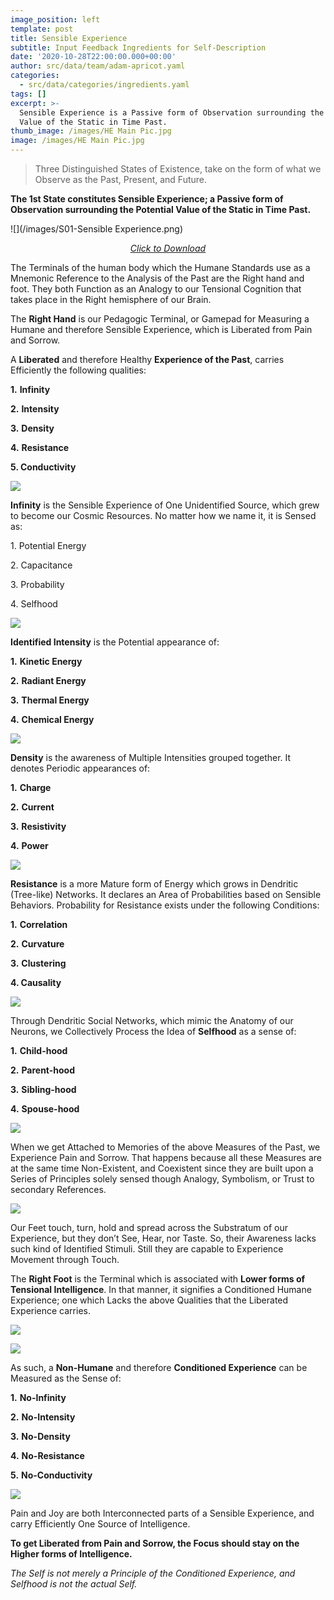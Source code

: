 ```yaml
---
image_position: left
template: post
title: Sensible Experience
subtitle: Input Feedback Ingredients for Self-Description
date: '2020-10-28T22:00:00.000+00:00'
author: src/data/team/adam-apricot.yaml
categories:
  - src/data/categories/ingredients.yaml
tags: []
excerpt: >-
  Sensible Experience is a Passive form of Observation surrounding the Potential
  Value of the Static in Time Past.
thumb_image: /images/HE Main Pic.jpg
image: /images/HE Main Pic.jpg
---
```

> Three Distinguished States of Existence, take on the form of what we Observe as the Past, Present, and Future.

**The 1st State constitutes Sensible Experience; a Passive form of Observation surrounding the Potential Value of the Static in Time Past.**

![](/images/S01-Sensible Experience.png)
*<p align="center"><a href="/images/S01-Sensible Experience.png" download>Click to Download</a><br></p>*


The Terminals of the human body which the Humane Standards use as a Mnemonic Reference to the Analysis of the Past are the Right hand and foot. They both Function as an Analogy to our Tensional Cognition that takes place in the Right hemisphere of our Brain.

The **Right Hand** is our Pedagogic Terminal, or Gamepad for Measuring a Humane and therefore Sensible Experience, which is Liberated from Pain and Sorrow.

A **Liberated** and therefore Healthy **Experience of the Past**, carries Efficiently the following qualities:

**1.** **Infinity**

**2.** **Intensity**

**3.** **Density**

**4.** **Resistance**

**5. Conductivity**

![](https://cdn-images-1.medium.com/max/906/1*iIycm-_iJk0ZBjldTcYafA.png)

**Infinity** is the Sensible Experience of One Unidentified Source, which grew to become our Cosmic Resources. No matter how we name it, it is Sensed as:

1\. Potential Energy

2\. Capacitance

3\. Probability

4\. Selfhood

![](https://cdn-images-1.medium.com/max/906/1*xWZfpwCHuK9TAquRagvN4w.png)

**Identified Intensity** is the Potential appearance of:

**1.** **Kinetic Energy**

**2.** **Radiant Energy**

**3.** **Thermal Energy**

**4.** **Chemical Energy**

![](https://cdn-images-1.medium.com/max/906/1*i4ISch-rQRCkmRduriBjQA.png)

**Density** is the awareness of Multiple Intensities grouped together. It denotes Periodic appearances of:

**1.** **Charge**

**2.** **Current**

**3.** **Resistivity**

**4.** **Power**

![](https://cdn-images-1.medium.com/max/906/1*GSGaFIYG6g9HVBQlYf77YA.png)

**Resistance** is a more Mature form of Energy which grows in Dendritic (Tree-like) Networks. It declares an Area of Probabilities based on Sensible Behaviors. Probability for Resistance exists under the following Conditions:

**1.** **Correlation**

**2.** **Curvature**

**3.** **Clustering**

**4. Causality**

![](https://cdn-images-1.medium.com/max/906/1*-79oXG1pG0gYXiSWZ5-udg.png)

Through Dendritic Social Networks, which mimic the Anatomy of our Neurons, we Collectively Process the Idea of **Selfhood** as a sense of:

**1.** **Child-hood**

**2.** **Parent-hood**

**3.** **Sibling-hood**

**4.** **Spouse-hood**

![](https://cdn-images-1.medium.com/max/906/1*wA2RcyNC66aj8UsaETKWUQ.png)

When we get Attached to Memories of the above Measures of the Past, we Experience Pain and Sorrow. That happens because all these Measures are at the same time Non-Existent, and Coexistent since they are built upon a Series of Principles solely sensed though Analogy, Symbolism, or Trust to secondary References.

![](https://cdn-images-1.medium.com/max/906/1*4zHNn2zuDansEacWsBi_gg.png)

Our Feet touch, turn, hold and spread across the Substratum of our Experience, but they don’t See, Hear, nor Taste. So, their Awareness lacks such kind of Identified Stimuli. Still they are capable to Experience Movement through Touch.

The **Right Foot** is the Terminal which is associated with **Lower forms of Tensional Intelligence**. In that manner, it signifies a Conditioned Humane Experience; one which Lacks the above Qualities that the Liberated Experience carries.

![](https://cdn-images-1.medium.com/max/906/1*F83Lcl3bmsvAvZGJPYaixw.png)

![](https://cdn-images-1.medium.com/max/906/1*meVEanVFL3IVlCrCV9UOgQ.png)

As such, a **Non-Humane** and therefore **Conditioned Experience** can be Measured as the Sense of:

**1.** **No-Infinity**

**2.** **No-Intensity**

**3.** **No-Density**

**4.** **No-Resistance**

**5.** **No-Conductivity**

![](https://cdn-images-1.medium.com/max/906/1*zZspVleBq8RqyvI_asHYiw.png)

Pain and Joy are both Interconnected parts of a Sensible Experience, and carry Efficiently One Source of Intelligence.

**To get Liberated from Pain and Sorrow, the Focus should stay on the Higher forms of Intelligence.**

_The Self is not merely a Principle of the Conditioned Experience, and Selfhood is not the actual Self._
